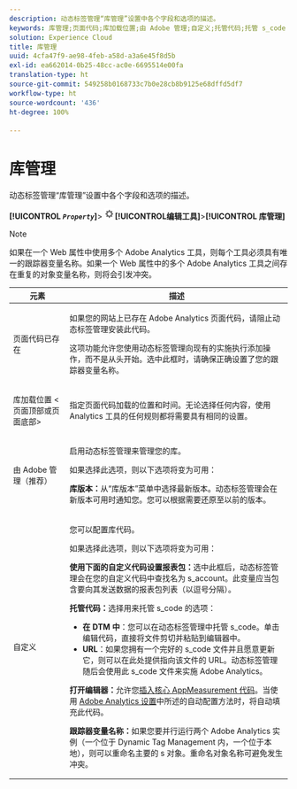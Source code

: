 ```yaml
---
description: 动态标签管理“库管理”设置中各个字段和选项的描述。
keywords: 库管理;页面代码;库加载位置;由 Adobe 管理;自定义;托管代码;托管 s_code
solution: Experience Cloud
title: 库管理
uuid: 4cfa47f9-ae98-4feb-a58d-a3a6e45f8d5b
exl-id: ea662014-0b25-48cc-ac0e-6695514e00fa
translation-type: ht
source-git-commit: 549258b0168733c7b0e28cb8b9125e68dffd5df7
workflow-type: ht
source-wordcount: '436'
ht-degree: 100%

---
```


# 库管理

动态标签管理“库管理”设置中各个字段和选项的描述。

**[!UICONTROL *`Property`*]**> ![](assets/settings_gear.png)**[!UICONTROL &#x200B;编辑工具&#x200B;]**>**[!UICONTROL &#x200B;库管理&#x200B;]**

>[!NOTE]
>
>如果在一个 Web 属性中使用多个 Adobe Analytics 工具，则每个工具必须具有唯一的跟踪器变量名称。如果一个 Web 属性中的多个 Adobe Analytics 工具之间存在重复的对象变量名称，则将会引发冲突。

<table id="table_2758C770C91B4025AD74009B360D71F7"> 
 <thead> 
  <tr> 
   <th colname="col1" class="entry"> 元素 </th> 
   <th colname="col2" class="entry"> 描述 </th> 
  </tr> 
 </thead>
 <tbody> 
  <tr> 
   <td colname="col1"> <p>页面代码已存在 </p> </td> 
   <td colname="col2"> <p> 如果您的网站上已存在 <span class="keyword">Adobe Analytics</span> 页面代码，请阻止动态标签管理安装此代码。 </p> <p>这项功能允许您使用动态标签管理向现有的实施执行添加操作，而不是从头开始。选中此框时，请确保正确设置了您的跟踪器变量名称。 </p> </td> 
  </tr> 
  <tr> 
   <td colname="col1"> <p>库加载位置 &lt;<span class="term">页面顶部</span>或<span class="term">页面底部</span>&gt; </p> </td> 
   <td colname="col2"> <p>指定页面代码加载的位置和时间。无论选择任何内容，使用 Analytics 工具的任何规则都将需要具有相同的设置。 </p> </td> 
  </tr> 
  <tr> 
   <td colname="col1"> <p>由 Adobe 管理（推荐） </p> </td> 
   <td colname="col2"> <p>启用动态标签管理来管理您的库。 </p> <p>如果选择此选项，则以下选项将变为可用： </p> <p> <b>库版本：</b>从“<span class="wintitle">库版本</span>”菜单中选择最新版本。动态标签管理会在新版本可用时通知您。您可以根据需要还原至以前的版本。 </p> </td> 
  </tr> 
  <tr> 
   <td colname="col1"> <p> 自定义 </p> </td> 
   <td colname="col2"> <p>您可以配置库代码。 </p> <p>如果选择此选项，则以下选项将变为可用： </p> <p> <b>使用下面的自定义代码设置报表包：</b>选中此框后，动态标签管理会在您的自定义代码中查找名为 <span class="varname"> s_account</span>。此变量应当包含要向其发送数据的报表包列表（以逗号分隔）。 </p> <p> <b>托管代码：</b>选择用来托管 <span class="filepath">s_code</span> 的选项： </p> 
    <ul id="ul_FC395283365A4BBAA8A5FE5871D16EC6"> 
     <li id="li_36D733C533CE40F1868309130551D4DE"> <b>在 DTM 中</b>：您可以在动态标签管理中托管 <span class="filepath">s_code</span>。单击<span class="uicontrol">编辑代码</span>，直接将文件剪切并粘贴到编辑器中。 </li> 
     <li id="li_A64734C66D254079A5E16DC8DBEDA3F6"> <b>URL</b>：如果您拥有一个完好的 <span class="filepath">s_code</span> 文件并且愿意更新它，则可以在此处提供指向该文件的 URL。动态标签管理随后会使用此 <span class="filepath">s_code</span> 文件来实施 <span class="keyword">Adobe Analytics</span>。 </li> 
    </ul> <p> <b>打开编辑器：</b>允许您<a href="/help/implement/other/dtm/c-aa-tool/t-appmeasurement-code.md"  >插入核心 AppMeasurement 代码</a>。当使用 <a href="/help/implement/other/dtm/c-aa-tool/analytics-dtm.md"  >Adobe Analytics 设置</a>中所述的自动配置方法时，将自动填充此代码。 </p> <p> <b>跟踪器变量名称：</b>如果您要并行运行两个 <span class="keyword">Adobe Analytics</span> 实例（一个位于 Dynamic Tag Management 内，一个位于本地），则可以重命名主要的 <span class="term">s</span> 对象。重命名对象名称可避免发生冲突。 </p> </td> 
  </tr> 
 </tbody> 
</table>
